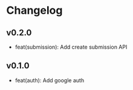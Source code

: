 # Changelog

## v0.2.0
- feat(submission): Add create submission API

## v0.1.0
- feat(auth): Add google auth
